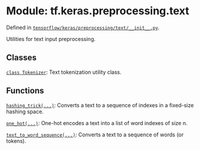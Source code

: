 <div itemscope itemtype="http://developers.google.com/ReferenceObject">
<meta itemprop="name" content="tf.keras.preprocessing.text" />
</div>

# Module: tf.keras.preprocessing.text



Defined in [`tensorflow/keras/preprocessing/text/__init__.py`](https://www.tensorflow.org/code/tensorflow/keras/preprocessing/text/__init__.py).

Utilities for text input preprocessing.

## Classes

[`class Tokenizer`](../../../tf/keras/preprocessing/text/Tokenizer.md): Text tokenization utility class.

## Functions

[`hashing_trick(...)`](../../../tf/keras/preprocessing/text/hashing_trick.md): Converts a text to a sequence of indexes in a fixed-size hashing space.

[`one_hot(...)`](../../../tf/keras/preprocessing/text/one_hot.md): One-hot encodes a text into a list of word indexes of size n.

[`text_to_word_sequence(...)`](../../../tf/keras/preprocessing/text/text_to_word_sequence.md): Converts a text to a sequence of words (or tokens).

